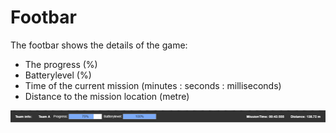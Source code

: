 # Footbar

The footbar shows the details of the game:

* The progress \(%\)
* Batterylevel \(%\)
* Time of the current mission \(minutes : seconds : milliseconds\)
* Distance to the mission location \(metre\)

![](/assets/gm_cp_footbar.png)

